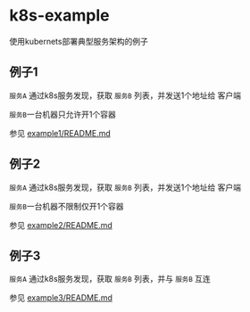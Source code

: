 # k8s-example
使用kubernets部署典型服务架构的例子

## 例子1

`服务A` 通过k8s服务发现，获取 `服务B` 列表，并发送1个地址给 客户端

`服务B`一台机器只允许开1个容器

参见 [example1/README.md](example1/README.md)


## 例子2

`服务A` 通过k8s服务发现，获取 `服务B` 列表，并发送1个地址给 客户端  

`服务B`一台机器不限制仅开1个容器

参见 [example2/README.md](example2/README.md)


## 例子3

`服务A` 通过k8s服务发现，获取 `服务B` 列表，并与 `服务B` 互连

参见 [example3/README.md](example3/README.md)
